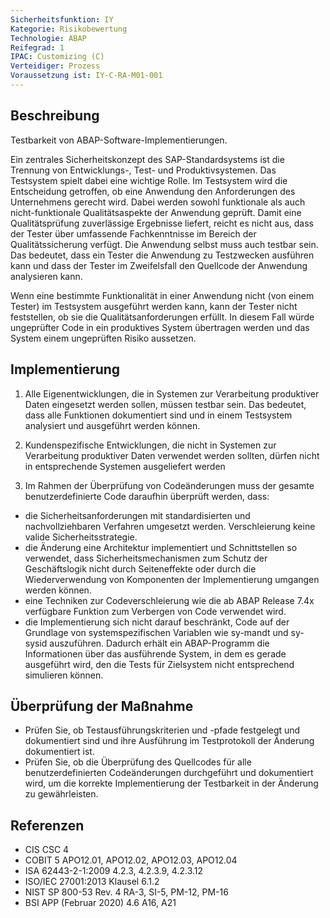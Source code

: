 ```yaml
---
Sicherheitsfunktion: IY
Kategorie: Risikobewertung
Technologie: ABAP
Reifegrad: 1
IPAC: Customizing (C)
Verteidiger: Prozess
Voraussetzung ist: IY-C-RA-M01-001
---
```


## Beschreibung

Testbarkeit von ABAP-Software-Implementierungen.

Ein zentrales Sicherheitskonzept des SAP-Standardsystems ist die Trennung von Entwicklungs-, Test- und Produktivsystemen.
Das Testsystem spielt dabei eine wichtige Rolle. Im Testsystem wird die Entscheidung getroffen, ob eine Anwendung den Anforderungen des Unternehmens gerecht wird. Dabei werden sowohl funktionale als auch nicht-funktionale Qualitätsaspekte der Anwendung geprüft. Damit eine Qualitätsprüfung zuverlässige Ergebnisse liefert, reicht es nicht aus, dass der Tester über umfassende Fachkenntnisse im Bereich der Qualitätssicherung verfügt. Die Anwendung selbst muss auch testbar sein. Das bedeutet, dass ein Tester die Anwendung zu Testzwecken ausführen kann und dass der Tester im Zweifelsfall den Quellcode der Anwendung analysieren kann.

Wenn eine bestimmte Funktionalität in einer Anwendung nicht (von einem Tester) im Testsystem ausgeführt werden kann, kann der Tester nicht feststellen, ob sie die Qualitätsanforderungen erfüllt. In diesem Fall würde ungeprüfter Code in ein produktives System übertragen werden und das System einem ungeprüften Risiko aussetzen.

## Implementierung

1. Alle Eigenentwicklungen, die in Systemen zur Verarbeitung produktiver Daten eingesetzt werden sollen, müssen testbar sein. Das bedeutet, dass alle Funktionen dokumentiert sind und in einem Testsystem analysiert und ausgeführt werden können.

2. Kundenspezifische Entwicklungen, die nicht in Systemen zur Verarbeitung produktiver Daten verwendet werden sollten, dürfen nicht in entsprechende Systemen ausgeliefert werden

3. Im Rahmen der Überprüfung von Codeänderungen muss der gesamte benutzerdefinierte Code daraufhin überprüft werden, dass:
  - die Sicherheitsanforderungen mit standardisierten und nachvollziehbaren Verfahren umgesetzt werden. Verschleierung keine valide Sicherheitsstrategie.
  - die Änderung eine Architektur implementiert und  Schnittstellen so verwendet, dass Sicherheitsmechanismen zum Schutz der Geschäftslogik nicht durch Seiteneffekte oder durch die Wiederverwendung von Komponenten der Implementierung umgangen werden können.
  - eine Techniken zur Codeverschleierung wie die ab ABAP Release 7.4x verfügbare Funktion zum Verbergen von Code verwendet wird.
  - die Implementierung sich nicht darauf beschränkt, Code auf der Grundlage von systemspezifischen Variablen wie sy-mandt und sy-sysid auszuführen. Dadurch erhält ein ABAP-Programm die Informationen über das ausführende System, in dem es gerade ausgeführt wird, den die Tests für Zielsystem nicht entsprechend simulieren können.

## Überprüfung der Maßnahme

- Prüfen Sie, ob Testausführungskriterien und -pfade festgelegt und dokumentiert sind und ihre Ausführung im Testprotokoll der Änderung dokumentiert ist.
- Prüfen Sie, ob die Überprüfung des Quellcodes für alle benutzerdefinierten Codeänderungen durchgeführt und dokumentiert wird, um die korrekte Implementierung der Testbarkeit in der Änderung zu gewährleisten.

## Referenzen

- CIS CSC 4
- COBIT 5 APO12.01, APO12.02, APO12.03, APO12.04
- ISA 62443-2-1:2009 4.2.3, 4.2.3.9, 4.2.3.12
- ISO/IEC 27001:2013 Klausel 6.1.2
- NIST SP 800-53 Rev. 4 RA-3, SI-5, PM-12, PM-16
- BSI APP (Februar 2020) 4.6 A16, A21
